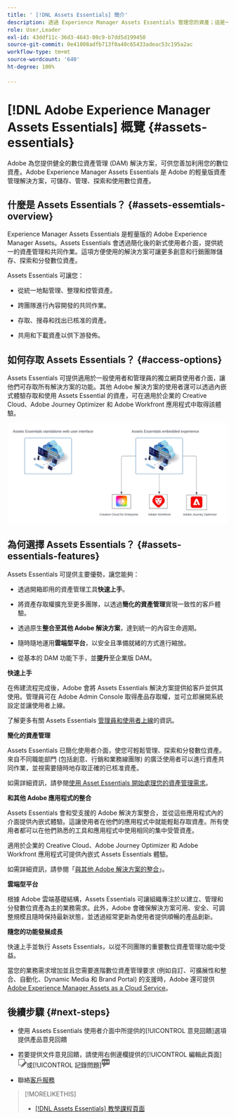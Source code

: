 ```yaml
---
title: ' [!DNL Assets Essentials] 簡介'
description: 透過 Experience Manager Assets Essentials 管理您的資產；這是一種輕量版的數位資產管理工具，可在 Experience Cloud 應用程式中運作。
role: User,Leader
exl-id: 43ddf11c-36d3-4643-80c9-b7dd5d199450
source-git-commit: 0e41008adfb713f0a40c65433adeac53c195a2ac
workflow-type: tm+mt
source-wordcount: '640'
ht-degree: 100%

---
```


# [!DNL Adobe Experience Manager Assets Essentials] 概覽 {#assets-essentials}

<!-- TBD: Update this banner to remove Beta label. 
![Banner image for beta docs](assets/do-not-localize/banner-image-beta-docs.png)

-->

Adobe 為您提供健全的數位資產管理 (DAM) 解決方案，可供您善加利用您的數位資產。Adobe Experience Manager Assets Essentials 是 Adobe 的輕量版資產管理解決方案，可儲存、管理、探索和使用數位資產。

## 什麼是 Assets Essentials？ {#assets-essemtials-overview}

Experience Manager Assets Essentials 是輕量版的 Adobe Experience Manager Assets。Assets Essentials 會透過簡化後的新式使用者介面，提供統一的資產管理和共同作業。這項方便使用的解決方案可讓更多創意和行銷團隊儲存、探索和分發數位資產。

Assets Essentials 可讓您：

* 從統一地點管理、整理和控管資產。

* 跨團隊進行內容開發的共同作業。

* 存取、搜尋和找出已核准的資產。

* 共用和下載資產以供下游發佈。

## 如何存取 Assets Essentials？ {#access-options}

Assets Essentials 可提供適用於一般使用者和管理員的獨立網頁使用者介面，讓他們可存取所有解決方案的功能。其他 Adobe&#x200B; 解決方案的使用者還可以透過內嵌式體驗存取和使用 Assets Essential 的資產，可在適用於企業的 Creative Cloud、Adobe Journey Optimizer 和 Adobe Workfront 應用程式中取得該體驗。

![和其他解決方案的整合](assets/assets-essentials-integration.svg)

## 為何選擇 Assets Essentials？ {#assets-essentials-features}

Assets Essentials 可提供主要優勢，讓您能夠：

* 透過開箱即用的資產管理工具&#x200B;**快速上手**。

* 將資產存取權擴充至更多團隊，以透過&#x200B;**簡化的資產管理**&#x200B;實現一致性的客戶體驗。

* 透過原生&#x200B;**整合至其他 Adobe 解決方案**，達到統一的內容生命週期。

* 隨時隨地運用&#x200B;**雲端型平台**，以安全且準備就緒的方式進行縮放。

* 從基本的 DAM 功能下手，並&#x200B;**提升**&#x200B;至企業版 DAM。

**快速上手**

在佈建流程完成後，Adobe 會將 Assets Essentials 解決方案提供給客戶並供其使用。管理員可在 Adobe Admin Console 取得產品存取權，並可立即展開系統設定並讓使用者上線。

了解更多有關 Assets Essentials [管理員和使用者上線](deploy-administer.md)的資訊。

**簡化的資產管理**

Assets Essentials 已簡化使用者介面，使您可輕鬆管理、探索和分發數位資產。來自不同職能部門 (包括創意、行銷和業務線團隊) 的廣泛使用者可以進行資產共同作業，並視需要隨時地存取正確的已核准資產。

如需詳細資訊，請參閱[使用 Asset Essentials 開始處理您的資產管理需求](get-started.md)。

**和其他 Adobe 應用程式的整合**

Assets Essentials 會和受支援的 Adobe 解決方案整合，並從這些應用程式內的介面提供內嵌式體驗。這讓使用者在他們的應用程式中就能輕鬆存取資產。所有使用者都可以在他們熟悉的工具和應用程式中使用相同的集中受管資產。

適用於企業的 Creative Cloud、Adobe Journey Optimizer 和 Adobe Workfront 應用程式可提供內嵌式 Assets Essentials 體驗。

如需詳細資訊，請參閱「[與其他 Adobe 解決方案的整合](integration.md)」。

**雲端型平台**

根據 Adob&#x200B;&#x200B;e 雲端基礎結構，Assets Essentials 可讓組織專注於以建立、管理和分發數位資產為主的業務需求。此外，Adobe 會確保解決方案可用、安全、可調整規模且隨時保持最新狀態，並透過經常更新為使用者提供順暢的產品創新。

**隨您的功能發展成長**

快速上手並執行 Assets Essentials，以從不同團隊的重要數位資產管理功能中受益。

當您的業務需求增加並且您需要進階數位資產管理要求 (例如自訂、可擴展性和整合、自動化、Dynamic Media 和 Brand Portal) 的支援時，Adobe 還可提供 [Adobe Experience Manager Assets as a Cloud Service](https://experienceleague.adobe.com/docs/experience-manager-cloud-service/content/assets/home.html?lang=tw)。


## 後續步驟 {#next-steps}

* 使用 Assets Essentials 使用者介面中所提供的[!UICONTROL 意見回饋]選項提供產品意見回饋

* 若要提供文件意見回饋，請使用右側邊欄提供的[!UICONTROL 編輯此頁面]![來編輯頁面](assets/do-not-localize/edit-page.png)或[!UICONTROL 記錄問題]![來建立 GitHub 問題](assets/do-not-localize/github-issue.png)

* 聯絡[客戶服務](https://experienceleague.adobe.com/?support-solution=General#support)


>[!MORELIKETHIS]
>
>* [[!DNL Assets Essentials] 教學課程頁面](https://experienceleague.adobe.com/docs/experience-manager-learn/assets-essentials/overview.html?lang=tw)

